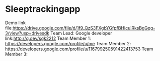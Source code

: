 # Sleeptrackingapp
Demo link file:https://drive.google.com/file/d/1f9_QzS3FXgbYGfpfBHIculRksBgGqq-3/view?usp=drivesdk
Team Lead: Google developer link:http://g.dev/sgk2212
Team Member 1: https://developers.google.com/profile/u/me
Team Member 2: https://developers.google.com/profile/u/116799250591422413753
Team Member 3: 
